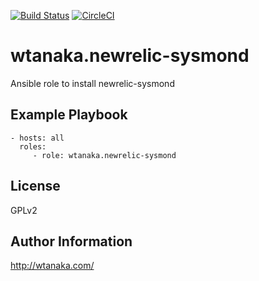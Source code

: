 [![Build Status](https://travis-ci.org/wtanaka/ansible-role-newrelic-sysmond.svg?branch=master)](https://travis-ci.org/wtanaka/ansible-role-newrelic-sysmond)
[![CircleCI](https://circleci.com/gh/wtanaka/ansible-role-newrelic-sysmond.svg?style=svg)](https://circleci.com/gh/wtanaka/ansible-role-newrelic-sysmond)

wtanaka.newrelic-sysmond
========================

Ansible role to install newrelic-sysmond

Example Playbook
----------------

    - hosts: all
      roles:
         - role: wtanaka.newrelic-sysmond

License
-------

GPLv2

Author Information
------------------

http://wtanaka.com/
